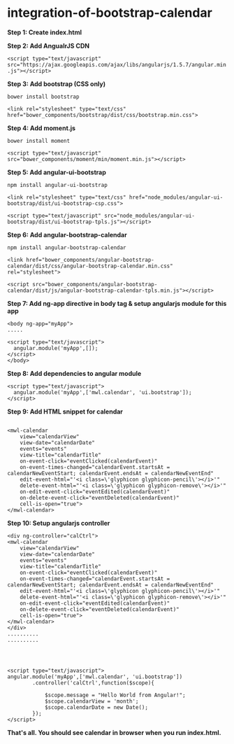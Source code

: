 # integration-of-bootstrap-calendar

**Step 1: Create index.html**

**Step 2: Add AngualrJS CDN**

````<script type="text/javascript" src="https://ajax.googleapis.com/ajax/libs/angularjs/1.5.7/angular.min.js"></script>````

**Step 3: Add bootstrap (CSS only)**

````bower install bootstrap````

````<link rel="stylesheet" type="text/css" href="bower_components/bootstrap/dist/css/bootstrap.min.css">````

**Step 4: Add moment.js**

````bower install moment````

````<script type="text/javascript" src="bower_components/moment/min/moment.min.js"></script>````

**Step 5: Add angular-ui-bootstrap**

````npm install angular-ui-bootstrap````

````<link rel="stylesheet" type="text/css" href="node_modules/angular-ui-bootstrap/dist/ui-bootstrap-csp.css">````

````<script type="text/javascript" src="node_modules/angular-ui-bootstrap/dist/ui-bootstrap-tpls.js"></script>````


**Step 6: Add angular-bootstrap-calendar**

````npm install angular-bootstrap-calendar````

````<link href="bower_components/angular-bootstrap-calendar/dist/css/angular-bootstrap-calendar.min.css" rel="stylesheet">````

````<script src="bower_components/angular-bootstrap-calendar/dist/js/angular-bootstrap-calendar-tpls.min.js"></script>````

**Step 7: Add ng-app directive in body tag & setup angularjs module for this app**

````
<body ng-app="myApp">
.....

<script type="text/javascript">
  angular.module('myApp',[]);
</script>
</body>
````

**Step 8: Add dependencies to angular module**

````
<script type="text/javascript">
  angular.module('myApp',['mwl.calendar', 'ui.bootstrap']);
</script>

````

**Step 9: Add HTML snippet for calendar**

````

<mwl-calendar
    view="calendarView"
    view-date="calendarDate"
    events="events"
    view-title="calendarTitle"
    on-event-click="eventClicked(calendarEvent)"
    on-event-times-changed="calendarEvent.startsAt = calendarNewEventStart; calendarEvent.endsAt = calendarNewEventEnd"
    edit-event-html="'<i class=\'glyphicon glyphicon-pencil\'></i>'"
    delete-event-html="'<i class=\'glyphicon glyphicon-remove\'></i>'"
    on-edit-event-click="eventEdited(calendarEvent)"
    on-delete-event-click="eventDeleted(calendarEvent)"
    cell-is-open="true">
</mwl-calendar>

````
**Step 10: Setup angularjs controller**

````
<div ng-controller="calCtrl">
<mwl-calendar
    view="calendarView"
    view-date="calendarDate"
    events="events"
    view-title="calendarTitle"
    on-event-click="eventClicked(calendarEvent)"
    on-event-times-changed="calendarEvent.startsAt = calendarNewEventStart; calendarEvent.endsAt = calendarNewEventEnd"
    edit-event-html="'<i class=\'glyphicon glyphicon-pencil\'></i>'"
    delete-event-html="'<i class=\'glyphicon glyphicon-remove\'></i>'"
    on-edit-event-click="eventEdited(calendarEvent)"
    on-delete-event-click="eventDeleted(calendarEvent)"
    cell-is-open="true">
</mwl-calendar>
</div>
..........
..........




<script type="text/javascript">
angular.module('myApp',['mwl.calendar', 'ui.bootstrap'])
		.controller('calCtrl',function($scope){

			$scope.message = "Hello World from Angular!";
			$scope.calendarView = 'month';
			$scope.calendarDate = new Date();
		});
</script>
````

**That's all. You should see calendar in browser when you run index.html.**

